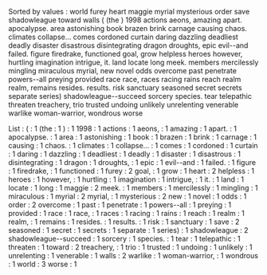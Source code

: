 Sorted by values :
world furey heart maggie myrial mysterious order save shadowleague toward walls ( (the ) 1998 actions aeons, amazing apart. apocalypse. area astonishing book brazen brink carnage causing chaos. climates collapse... comes cordoned curtain daring dazzling deadliest deadly disaster disastrous disintegrating dragon droughts, epic evil--and failed. figure firedrake, functioned goal, grow helpless heroes however, hurtling imagination intrigue, it. land locate long meek. members mercilessly mingling miraculous myrial, new novel odds overcome past penetrate powers--all preying provided race race, races racing rains reach realm realm, remains resides. results. risk sanctuary seasoned secret secrets separate series) shadowleague--succeed sorcery species. tear telepathic threaten treachery, trio trusted undoing unlikely unrelenting venerable warlike woman-warrior, wondrous worse 

List :
( : 1
(the : 1
) : 1
1998 : 1
actions : 1
aeons, : 1
amazing : 1
apart. : 1
apocalypse. : 1
area : 1
astonishing : 1
book : 1
brazen : 1
brink : 1
carnage : 1
causing : 1
chaos. : 1
climates : 1
collapse... : 1
comes : 1
cordoned : 1
curtain : 1
daring : 1
dazzling : 1
deadliest : 1
deadly : 1
disaster : 1
disastrous : 1
disintegrating : 1
dragon : 1
droughts, : 1
epic : 1
evil--and : 1
failed. : 1
figure : 1
firedrake, : 1
functioned : 1
furey : 2
goal, : 1
grow : 1
heart : 2
helpless : 1
heroes : 1
however, : 1
hurtling : 1
imagination : 1
intrigue, : 1
it. : 1
land : 1
locate : 1
long : 1
maggie : 2
meek. : 1
members : 1
mercilessly : 1
mingling : 1
miraculous : 1
myrial : 2
myrial, : 1
mysterious : 2
new : 1
novel : 1
odds : 1
order : 2
overcome : 1
past : 1
penetrate : 1
powers--all : 1
preying : 1
provided : 1
race : 1
race, : 1
races : 1
racing : 1
rains : 1
reach : 1
realm : 1
realm, : 1
remains : 1
resides. : 1
results. : 1
risk : 1
sanctuary : 1
save : 2
seasoned : 1
secret : 1
secrets : 1
separate : 1
series) : 1
shadowleague : 2
shadowleague--succeed : 1
sorcery : 1
species. : 1
tear : 1
telepathic : 1
threaten : 1
toward : 2
treachery, : 1
trio : 1
trusted : 1
undoing : 1
unlikely : 1
unrelenting : 1
venerable : 1
walls : 2
warlike : 1
woman-warrior, : 1
wondrous : 1
world : 3
worse : 1
